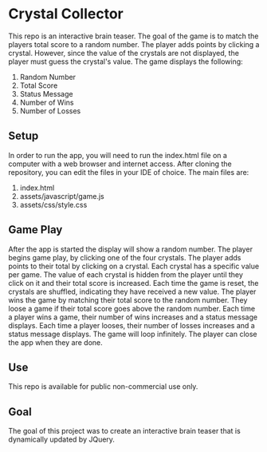 # Crystal Collector
This repo is an interactive brain teaser.  The goal of the game is to match the players total score to a random number.  The player adds points by clicking a crystal.  However, since the value of the crystals are not displayed, the player must guess the crystal's value.  The game displays the following:
1. Random Number
1. Total Score
1. Status Message
1. Number of Wins
1. Number of Losses
## Setup
In order to run the app, you will need to run the index.html file on a computer with a web browser and internet access.  After cloning the repository, you can edit the files in your IDE of choice.  The main files are:
1. index.html
1. assets/javascript/game.js
1. assets/css/style.css
## Game Play
After the app is started the display will show a random number.  The player begins game play, by clicking one of the four crystals. The player adds points to their total by clicking on a crystal.  Each crystal has a specific value per game.  The value of each crystal is hidden from the player until they click on it and their total score is increased.  Each time the game is reset, the crystals are shuffled, indicating they have received a new value. The player wins the game by matching their total score to the random number. They loose a game if their total score goes above the random number. Each time a player wins a game, their number of wins increases and a status message displays.  Each time a player looses, their number of losses increases and a status message displays.  The game will loop infinitely.  The player can close the app when they are done.

## Use
This repo is available for public non-commercial use only.
## Goal
The goal of this project was to create an interactive brain teaser that is dynamically updated by JQuery.